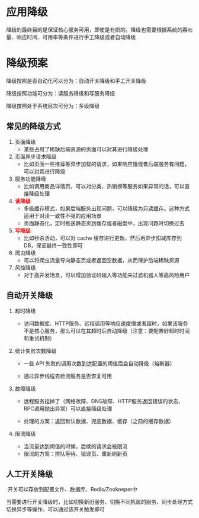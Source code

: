 # 应用降级

​		降级的最终目的是保证核心服务可用，即使是有损的。降级也需要根据系统的吞吐量、响应时间、可用率等条件进行手工降级或者自动降级



# 降级预案

降级按照是否自动化可以分为：自动开关降级和手工开关降级

降级按照功能可分为：读服务降级和写服务降级

降级按照处于系统层次可分为：多级降级



## 常见的降级方式

1. 页面降级
   - 某些占用了稀缺后端资源的页面可以对其进行降级处理
2. 页面异步请求降级
   - 比如页面一些推荐等异步加载的请求，如果响应慢或者后端服务有问题，可以对其进行降级
3. 服务功能降级
   - 比如调用商品详情页，可以对分类、热销榜等服务如果异常的话，可以直接降级处理
4. <font color=red>**读降级**</font>
   - 多级缓存模式，如果后端服务出现问题，可以降级为只读缓存。这种方式适用于对读一致性不强的应用场景
   - 页面静态化，定时推送静态页到缓存或者磁盘中，出现问题时切换过去
5. <font color=red>**写降级**</font>
   - 比如秒杀活动，可以对 cache 缓存进行更新。然后再异步扣减库存到DB，保证最终一致性即可
6. 爬虫降级
   - 可以将爬虫流量导向静态页或者返回空数据，从而保护后端稀缺资源
7. 风控降级
   - 对于高并发场景，可以增加验证码输入等功能来过滤机器人等高风险用户



## 自动开关降级

1. 超时降级

   - 访问数据库、HTTP服务、远程调用等响应速度慢或者超时，如果该服务不是核心服务，那么可以在其超时后自动降级（注意：要配置好超时时间和重试机制）

     

2. 统计失败次数降级

   - 一些 API 失败的调用次数到达配置的阈值后会自动降级（熔断器）

   - 通过异步线程去检测服务是否恢复可用

     

3. 故障降级

   - 远程服务挂掉了（网络故障、DNS故障、HTTP服务返回错误的状态、RPC调用抛出异常）可以直接降级处理

   - 处理的方案：返回默认数据、兜底数据、缓存（之前的缓存数据）

     

4. 限流降级

   - 当流量达到阈值的时候，后续的请求会被限流
   - 限流的方案：排队等待、错误页、重新刷新页



## 人工开关降级

​		开关可以存放到配置文件、数据库、Redis/Zookeeper中

​		当需要进行开关降级时，比如切换新旧服务、切换不同机房的服务、同步处理方式切换异步等操作。可以通过该开关触发即可



